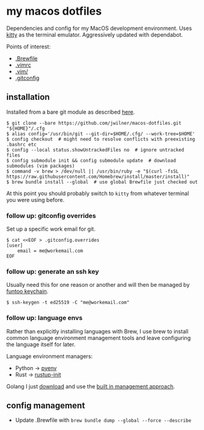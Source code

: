 # my macos dotfiles

Dependencies and config for my MacOS development environment. Uses [kitty](https://sw.kovidgoyal.net/kitty/) as the terminal emulator. Aggressively updated with dependabot.

Points of interest:

- [.Brewfile](.Brewfile)
- [.vimrc](.vimrc)
- [.vim/](.vim/)
- [.gitconfig](.gitconfig)

## installation

Installed from a bare git module as described [here](https://www.atlassian.com/git/tutorials/dotfiles).

```shell
$ git clone --bare https://github.com/jwilner/macos-dotfiles.git "${HOME}"/.cfg
$ alias config='/usr/bin/git --git-dir=$HOME/.cfg/ --work-tree=$HOME'
$ config checkout  # might need to resolve conflicts with preexisting .bashrc etc
$ config --local status.showUntrackedFiles no  # ignore untracked files
$ config submodule init && config submodule update  # download submodules (vim packages)
$ command -v brew > /dev/null || /usr/bin/ruby -e "$(curl -fsSL https://raw.githubusercontent.com/Homebrew/install/master/install)"
$ brew bundle install --global  # use global Brewfile just checked out
```

At this point you should probably switch to `kitty` from whatever terminal you were using before.

### follow up: gitconfig overrides

Set up a specific work email for git.

```shell
$ cat <<EOF > .gitconfig.overrides 
[user]
    email = me@workemail.com
EOF
```

### follow up: generate an ssh key

Usually need this for one reason or another and will then be managed by [funtoo keychain](https://www.funtoo.org/Funtoo:Keychain).

```shell
$ ssh-keygen -t ed25519 -C "me@workemail.com"
```

### follow up: language envs

Rather than explicitly installing languages with Brew, I use brew to install common language environment management tools and leave configuring the language itself for later.

Language environment managers:
- Python -> [pyenv](https://github.com/pyenv/pyenv)
- Rust -> [rustup-init](https://github.com/rust-lang/rustup/blob/master/rustup-init.sh)

Golang I just [download](https://go.dev/dl/) and use the [built in management approach](https://go.dev/doc/manage-install).

## config management

- Update .Brewfile with `brew bundle dump --global --force --describe`
